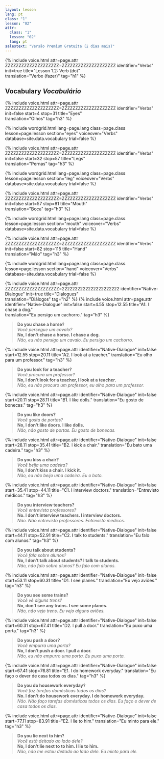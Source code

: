 ```yaml
---
layout: lesson
lang: pt
class: "1"
lesson: "02"
attr:
  class: "1"
  lesson: "02"
  lang: pt
salestext: "Versão Premium Gratuita (2 dias mais)"
---
```


{%  include voice.html attr=page.attr    ZZZZZZZZZZZZZZZZZZZZ=ZZZZZZZZZZZZZZZZZZZZ
	identifier="Verbs"  init=true
	title="Lesson 1.2: Verb (do)"        
	translation="Verbo (fazer)"
    tag="h1" %}

## Vocabulary   *Vocabulário*

{%  include voice.html attr=page.attr    ZZZZZZZZZZZZZZZZZZZZ=ZZZZZZZZZZZZZZZZZZZZ
	identifier="Verbs"  init=false start=4 stop=31
	title="Eyes"        
	translation="Olhos"
    tag="h3" %}

{% include wordgrid.html lang=page.lang
		class=page.class 
		lesson=page.lesson 
		section="eyes"
		voiceover="Verbs"
		database=site.data.vocabulary 
		trial=false %}

{%  include voice.html attr=page.attr    ZZZZZZZZZZZZZZZZZZZZ=ZZZZZZZZZZZZZZZZZZZZ
	identifier="Verbs"  init=false start=32 stop=57
	title="Legs"        
	translation="Pernas"
    tag="h3" %} 
	
{% include wordgrid.html lang=page.lang
		class=page.class 
		lesson=page.lesson 
		section="leg"
		voiceover="Verbs"
		database=site.data.vocabulary 
		trial=false %}

{%  include voice.html attr=page.attr    ZZZZZZZZZZZZZZZZZZZZ=ZZZZZZZZZZZZZZZZZZZZ
	identifier="Verbs"  init=false start=57 stop=81
	title="Mouth"        
	translation="Boca"
    tag="h3" %}
	
{% include wordgrid.html lang=page.lang
		class=page.class 
		lesson=page.lesson 
		section="mouth"
		voiceover="Verbs"
		database=site.data.vocabulary 
		trial=false %}

{%  include voice.html attr=page.attr    ZZZZZZZZZZZZZZZZZZZZ=ZZZZZZZZZZZZZZZZZZZZ
	identifier="Verbs"  init=false start=82 stop=115
	title="Hand"        
	translation="Mão"
    tag="h3" %}
	
{% include wordgrid.html lang=page.lang
		class=page.class 
		lesson=page.lesson 
		section="hand"
		voiceover="Verbs"
		database=site.data.vocabulary 
		trial=false %}
		
{%  include voice.html attr=page.attr     ZZZZZZZZZZZZZZZZZZZZ=2222222222222222222222
	identifier="Native-Dialogue"  init=true
	title="Dialogues"        
	translation="Diálogos"
    tag="h2" %}
{%  include voice.html attr=page.attr
	identifier="Native-Dialogue"  init=false start=4.55 stop=12.55
	title="A1. I chase a dog."        
	translation="Eu persigo um cachorro."
    tag="h3" %}

> **Do you chase a horse?**   
*Você persegue um cavalo?*    
> **No, I don’t chase a horse. I chase a dog.**   
*Não, eu não persigo um cavalo. Eu persigo um cachorro.*     

{%  include voice.html attr=page.attr
	identifier="Native-Dialogue"  init=false start=12.55 stop=20.11
	title="A2. I look at a teacher."
	translation="Eu olho para um professor."
    tag="h3" %}

> **Do you look for a teacher?**   
*Você procura um professor?*    
> **No, I don’t look for a teacher, I look at a teacher.**   
*Não, eu não procuro um professor, eu olho para um professor.*  

{%  include voice.html attr=page.attr
	identifier="Native-Dialogue"  init=false start=20.11 stop=28.11
	title="B1. I like dolls."
	translation="Eu gosto de bonecas."
    tag="h3" %}

> **Do you like doors?**   
*Você gosta de portas?*    
> **No, I don’t like doors. I like dolls.**   
*Não, não gosto de portas. Eu gosto de bonecas.*    

{%  include voice.html attr=page.attr
	identifier="Native-Dialogue"  init=false start=28.11 stop=35.41
	title="B2. I kick a chair."
	translation="Eu bato uma cadeira."
    tag="h3" %}

> **Do you kiss a chair?**   
*Você beija uma cadeira?*    
> **No, I don’t kiss a chair. I kick it.**   
*Não, eu não beijo uma cadeira. Eu o bato.*    

{%  include voice.html attr=page.attr
	identifier="Native-Dialogue"  init=false start=35.41 stop=44.11
	title="C1. I interview doctors."
	translation="Entrevisto médicos."
    tag="h3" %}

> **Do you interview teachers?**   
*Você entrevista professores?*    
> **No. I don’t interview teachers. I interview doctors.**  
*Não. Não entrevisto professores. Entrevisto médicos.*    

{%  include voice.html attr=page.attr
	identifier="Native-Dialogue"  init=false start=44.11 stop=52.91
	title="C2. I talk to students."
	translation="Eu falo com alunos."
    tag="h3" %}

> **Do you talk about students?**   
*Você fala sobre alunos?*    
> **No, I don’t talk about students? I talk to students.**   
*Não, não falo sobre alunos? Eu falo com alunos.*   

{%  include voice.html attr=page.attr
	identifier="Native-Dialogue"  init=false start=53.11 stop=60.31
	title="D1. I see planes."
	translation="Eu vejo aviões."
    tag="h3" %}

> **Do you see some trains?**   
*Você vê alguns trens?*    
> **No, don’t see any trains. I see some planes.**   
*Não, não vejo trens. Eu vejo alguns aviões.*    

{%  include voice.html attr=page.attr
	identifier="Native-Dialogue"  init=false start=60.31 stop=67.41
	title="D2. I pull a door."
	translation="Eu puxo uma porta."
    tag="h3" %}

> **Do you push a door?**   
*Você empurra uma porta?*    
> **No, I don’t push a door. I pull a door.**   
*Não, eu não empurro uma porta. Eu puxo uma porta.*    

{%  include voice.html attr=page.attr
	identifier="Native-Dialogue"  init=false start=67.41 stop=76.81 
	title="E1. I do homework everyday."
	translation="Eu faço o dever de casa todos os dias."
    tag="h3" %}

> **Do you do housework everyday?**   
*Você faz tarefas domésticas todos os dias?*    
> **No. I don’t do housework everyday. I do homework everyday.**   
*Não. Não faço tarefas domésticas todos os dias. Eu faço o dever de casa todos os dias.*   

{%  include voice.html attr=page.attr
	identifier="Native-Dialogue"  init=false start=77.11 stop=83.91
	title="E2. I lie to him."
	translation="Eu minto para ele."
    tag="h3" %}

> **Do you lie next to him?**   
*Você está deitado ao lado dele?*    
> **No, I don’t lie next to to him. I lie to him.**   
*Não, não me estou deitado ao lado dele. Eu minto para ele.*    

 